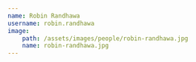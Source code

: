 ```yaml
---
name: Robin Randhawa
username: robin.randhawa
image:
    path: /assets/images/people/robin-randhawa.jpg
    name: robin-randhawa.jpg
---
```

